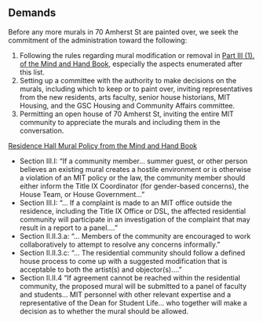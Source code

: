 ## Demands

Before any more murals in 70 Amherst St are painted over, we seek the commitment of the administration toward the following:
1. Following the rules regarding mural modification or removal in [Part III (1). of the Mind and Hand Book](https://handbook.mit.edu/murals "MIT Residence Hall Mural Policies and Protocols"), especially the aspects enumerated after this list.
2. Setting up a committee with the authority to make decisions on the murals, including which to keep or to paint over, inviting representatives from the new residents, arts faculty, senior house historians, MIT Housing, and the GSC Housing and Community Affairs committee.
3. Permitting an open house of 70 Amherst St, inviting the entire MIT community to appreciate the murals and including them in the conversation.

[Residence Hall Mural Policy from the Mind and Hand Book](https://handbook.mit.edu/murals "MIT Residence Hall Mural Policies and Protocols")
- Section III.I: “If a community member… summer guest, or other person believes an existing mural creates a hostile environment or is otherwise a violation of an MIT policy or the law, the community member should either inform the Title IX Coordinator (for gender-based concerns), the House Team, or House Government...”
- Section III.I: “... If a complaint is made to an MIT office outside the residence, including the Title IX Office or DSL, the affected residential community will participate in an investigation of the complaint that may result in a report to a panel....”
- Section II.II.3.a: “... Members of the community are encouraged to work collaboratively to attempt to resolve any concerns informally.”
- Section II.II.3.c: “... The residential community should follow a defined house process to come up with a suggested modification that is acceptable to both the artist(s) and objector(s)....”
- Section II.II.4 “If agreement cannot be reached within the residential community, the proposed mural will be submitted to a panel of faculty and students… MIT personnel with other relevant expertise and a representative of the Dean for Student Life... who together will make a decision as to whether the mural should be allowed.
